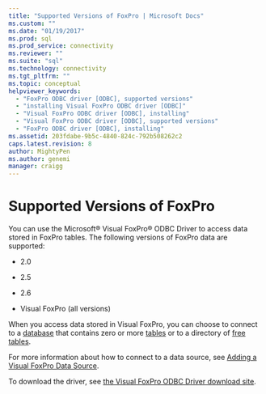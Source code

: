 ```yaml
---
title: "Supported Versions of FoxPro | Microsoft Docs"
ms.custom: ""
ms.date: "01/19/2017"
ms.prod: sql
ms.prod_service: connectivity
ms.reviewer: ""
ms.suite: "sql"
ms.technology: connectivity
ms.tgt_pltfrm: ""
ms.topic: conceptual
helpviewer_keywords: 
  - "FoxPro ODBC driver [ODBC], supported versions"
  - "installing Visual FoxPro ODBC driver [ODBC]"
  - "Visual FoxPro ODBC driver [ODBC], installing"
  - "Visual FoxPro ODBC driver [ODBC], supported versions"
  - "FoxPro ODBC driver [ODBC], installing"
ms.assetid: 203fdabe-9b5c-4840-824c-792b508262c2
caps.latest.revision: 8
author: MightyPen
ms.author: genemi
manager: craigg
---
```

# Supported Versions of FoxPro
You can use the Microsoft® Visual FoxPro® ODBC Driver to access data stored in FoxPro tables. The following versions of FoxPro data are supported:  
  
-   2.0  
  
-   2.5  
  
-   2.6  
  
-   Visual FoxPro (all versions)  
  
 When you access data stored in Visual FoxPro, you can choose to connect to a [database](../../odbc/microsoft/visual-foxpro-terminology.md) that contains zero or more [tables](../../odbc/microsoft/visual-foxpro-terminology.md) or to a directory of [free tables](../../odbc/microsoft/visual-foxpro-terminology.md).  
  
 For more information about how to connect to a data source, see [Adding a Visual FoxPro Data Source](../../odbc/microsoft/adding-a-visual-foxpro-data-source.md).  
  
 To download the driver, see [the Visual FoxPro ODBC Driver download site](http://go.microsoft.com/fwlink/?LinkId=121318).
